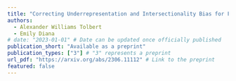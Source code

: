 ```yaml
---
title: "Correcting Underrepresentation and Intersectionality Bias for Fair Classification"
authors:
  - Alexander Williams Tolbert
  - Emily Diana
# date: "2023-01-01" # Date can be updated once officially published
publication_short: "Available as a preprint"
publication_types: ["3"] # "3" represents a preprint
url_pdf: "https://arxiv.org/abs/2306.11112" # Link to the preprint
featured: false
---
```

